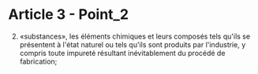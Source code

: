 # Article 3 - Point_2

2) «substances», les éléments chimiques et leurs composés tels qu'ils se présentent à l'état naturel ou tels qu'ils sont produits par l'industrie, y compris toute impureté résultant inévitablement du procédé de fabrication;
